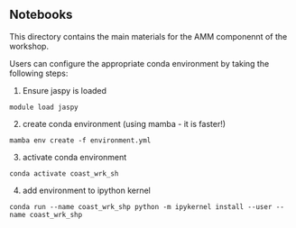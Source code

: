 ## Notebooks

This directory contains the main materials for the AMM componennt of the 
workshop.

Users can configure the appropriate conda environment by taking the following
steps:

1) Ensure jaspy is loaded
```
module load jaspy
```

2) create conda environment (using mamba - it is faster!)
```
mamba env create -f environment.yml
```

3) activate conda environment
```
conda activate coast_wrk_sh
```

4) add environment to ipython kernel
```
conda run --name coast_wrk_shp python -m ipykernel install --user --name coast_wrk_shp
```
